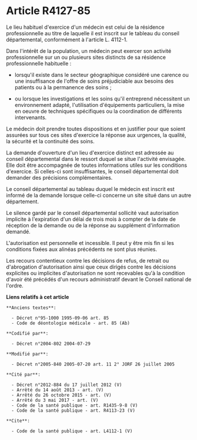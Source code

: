 # Article R4127-85

Le lieu habituel d'exercice d'un médecin est celui de la résidence professionnelle au titre de laquelle il est inscrit sur le
tableau du conseil départemental, conformément à l'article L. 4112-1.

Dans l'intérêt de la population, un médecin peut exercer son activité professionnelle sur un ou plusieurs sites distincts de
sa résidence professionnelle habituelle :

- lorsqu'il existe dans le secteur géographique considéré une carence ou une insuffisance de l'offre de soins préjudiciable
aux besoins des patients ou à la permanence des soins ;

- ou lorsque les investigations et les soins qu'il entreprend nécessitent un environnement adapté, l'utilisation
d'équipements particuliers, la mise en oeuvre de techniques spécifiques ou la coordination de différents intervenants. 

Le médecin doit prendre toutes dispositions et en justifier pour que soient assurées sur tous ces sites d'exercice la réponse
aux urgences, la qualité, la sécurité et la continuité des soins. 

La demande d'ouverture d'un lieu d'exercice distinct est adressée au conseil départemental dans le ressort duquel se situe
l'activité envisagée. Elle doit être accompagnée de toutes informations utiles sur les conditions d'exercice. Si celles-ci
sont insuffisantes, le conseil départemental doit demander des précisions complémentaires. 

Le conseil départemental au tableau duquel le médecin est inscrit est informé de la demande lorsque celle-ci concerne un site
situé dans un autre département. 

Le silence gardé par le conseil départemental sollicité vaut autorisation implicite à l'expiration d'un délai de trois mois à
compter de la date de réception de la demande ou de la réponse au supplément d'information demandé. 

L'autorisation est personnelle et incessible. Il peut y être mis fin si les conditions fixées aux alinéas précédents ne sont
plus réunies. 

Les recours contentieux contre les décisions de refus, de retrait ou d'abrogation d'autorisation ainsi que ceux dirigés
contre les décisions explicites ou implicites d'autorisation ne sont recevables qu'à la condition d'avoir été précédés d'un
recours administratif devant le Conseil national de l'ordre.

**Liens relatifs à cet article**

	**Anciens textes**:

	  - Décret n°95-1000 1995-09-06 art. 85
	  - Code de déontologie médicale - art. 85 (Ab)

	**Codifié par**:

	  - Décret n°2004-802 2004-07-29

	**Modifié par**:

	  - Décret n°2005-840 2005-07-20 art. 11 2° JORF 26 juillet 2005

	**Cité par**:

	  - Décret n°2012-884 du 17 juillet 2012 (V)
	  - Arrêté du 14 août 2013 - art. (V)
	  - Arrêté du 26 octobre 2015 - art. (V)
	  - Arrêté du 3 mai 2017 - art. (V)
	  - Code de la santé publique - art. R1435-9-8 (V)
	  - Code de la santé publique - art. R4113-23 (V)

	**Cite**:

	  - Code de la santé publique - art. L4112-1 (V)
